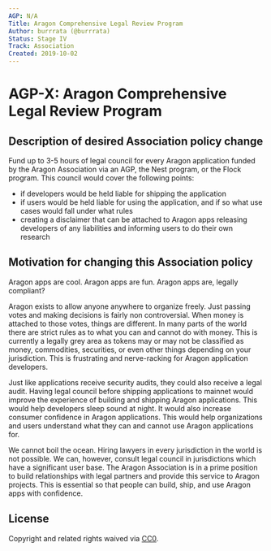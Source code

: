 ```yaml
---
AGP: N/A
Title: Aragon Comprehensive Legal Review Program
Author: burrrata (@burrrata)
Status: Stage IV
Track: Association
Created: 2019-10-02
---
```


# AGP-X: Aragon Comprehensive Legal Review Program

## Description of desired Association policy change
Fund up to 3-5 hours of legal council for every Aragon application funded by the Aragon Association via an AGP, the Nest program, or the Flock program. This council would cover the following points:
- if developers would be held liable for shipping the application
- if users would be held liable for using the application, and if so what use cases would fall under what rules
- creating a disclaimer that can be attached to Aragon apps releasing developers of any liabilities and informing users to do their own research

## Motivation for changing this Association policy
Aragon apps are cool. Aragon apps are fun. Aragon apps are, legally compliant?

Aragon exists to allow anyone anywhere to organize freely. Just passing votes and making decisions is fairly non controversial. When money is attached to those votes, things are different. In many parts of the world there are strict rules as to what you can and cannot do with money. This is currently a legally grey area as tokens may or may not be classified as money, commodities, securities, or even other things depending on your jurisdiction. This is frustrating and nerve-racking for Aragon application developers.

Just like applications receive security audits, they could also receive a legal audit. Having legal council before shipping applications to mainnet would improve the experience of building and shipping Aragon applications. This would help developers sleep sound at night. It would also increase consumer confidence in Aragon applications. This would help organizations and users understand what they can and cannot use Aragon applications for.

We cannot boil the ocean. Hiring lawyers in every jurisdiction in the world is not possible. We can, however, consult legal council in jurisdictions which have a significant user base. The Aragon Association is in a prime position to build relationships with legal partners and provide this service to Aragon projects. This is essential so that people can build, ship, and use Aragon apps with confidence.

## License
Copyright and related rights waived via [CC0](https://creativecommons.org/publicdomain/zero/1.0/).
